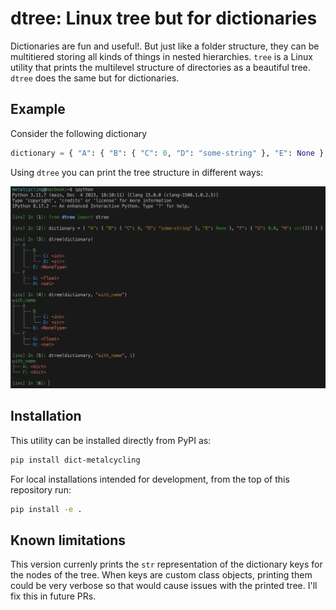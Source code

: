 # **dtree**: Linux **tree** but for dictionaries

Dictionaries are fun and useful!. But just like a folder structure, they can be multitiered storing all kinds of things in nested hierarchies. `tree` is a Linux utility that prints the multilevel structure of directories as a beautiful tree. `dtree` does the same but for dictionaries.

## Example

Consider the following dictionary

```python
dictionary = { "A": { "B": { "C": 0, "D": "some-string" }, "E": None }, "F": { "G": 0.0, "H": set([]) } }
```

Using `dtree` you can print the tree structure in different ways:

![Demo](https://github.com/metalcycling/dtree/blob/25ed816adacc2cbce20ecd02910891eeb1cb3106/docs/dtree.png?raw=true "Demo")

## Installation

This utility can be installed directly from PyPI as:

```bash
pip install dict-metalcycling
```

For local installations intended for development, from the top of this repository run:

```bash
pip install -e .
```

## Known limitations

This version currenly prints the `str` representation of the dictionary keys for the nodes of the tree. When keys are custom class objects, printing them could be very verbose so that would cause issues with the printed tree. I'll fix this in future PRs.

